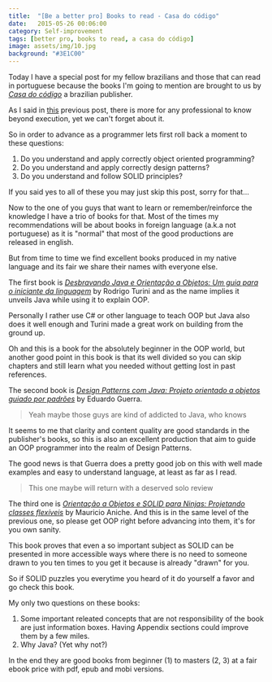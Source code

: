 ```yaml
---
title:  "[Be a better pro] Books to read - Casa do código"
date:   2015-05-26 00:06:00
category: Self-improvement
tags: [better pro, books to read, a casa do código]
image: assets/img/10.jpg
background: "#3E1C00"
---
```

Today I have a special post for my fellow brazilians and those that can read in portuguese because the books I'm going to mention are brought to us by *[Casa do código](http://www.casadocodigo.com.br/pages/sobre-a-casa-do-codigo)* a brazilian publisher.

As I said in [this](http://vnavarro.com.br/betterpro/books/2015/03/10/better-pro-books-01.html) previous post, there is more for any professional to know beyond execution, yet we can't forget about it.

So in order to advance as a programmer lets first roll back a moment to these questions:

1. Do you understand and apply correctly object oriented programming?
2. Do you understand and apply correctly design patterns?
3. Do you understand and follow SOLID principles?

If you said yes to all of these you may just skip this post, sorry for that...

Now to the one of you guys that want to learn or remember/reinforce the knowledge I have a trio of books for that. Most of the times my recommendations will be about books in foreign language (a.k.a not portuguese) as it is "normal" that most of the good productions are released in english.

But from time to time we find excellent books produced in my native language and its fair we share their names with everyone else.

The first book is *[Desbravando Java e Orientação a Objetos: Um guia para o iniciante da linguagem](http://www.casadocodigo.com.br/products/livro-orientacao-objetos-java)* by Rodrigo Turini and as the name implies it unveils Java while using it to explain OOP.

Personally I rather use C# or other language to teach OOP but Java also does it well enough and Turini made a great work on building from the ground up.

Oh and this is a book for the absolutely beginner in the OOP world, but another good point in this book is that its well divided so you can skip chapters and still learn what you needed without getting lost in past references.

The second book is *[Design Patterns com Java: Projeto orientado a objetos guiado por padrões](http://www.casadocodigo.com.br/products/livro-design-patterns)* by Eduardo Guerra.

> Yeah maybe those guys are kind of addicted to Java, who knows

It seems to me that clarity and content quality are good standards in the publisher's books, so this is also an excellent production that aim to guide an OOP programmer into the realm of Design Patterns.

The good news is that Guerra does a pretty good job on this with well made examples and easy to understand language, at least as far as I read.

> This one maybe will return with a deserved solo review

The third one is *[Orientação a Objetos e SOLID para Ninjas: Projetando classes flexíveis](http://www.casadocodigo.com.br/products/livro-oo-solid)* by Mauricio Aniche. And this is in the same level of the previous one, so please get OOP right before advancing into them, it's for you own sanity.

This book proves that even a so important subject as SOLID can be presented in more accessible ways where there is no need to someone drawn to you ten times to you get it because is already "drawn" for you.

So if SOLID puzzles you everytime you heard of it do yourself a favor and go check this book.

My only two questions on these books:

1. Some important releated concepts that are not responsibility of the book are just information boxes. Having Appendix sections could improve them by a few miles.
2. Why Java? (Yet why not?)

In the end they are good books from beginner (1) to masters (2, 3) at a fair ebook price with pdf, epub and mobi versions.
